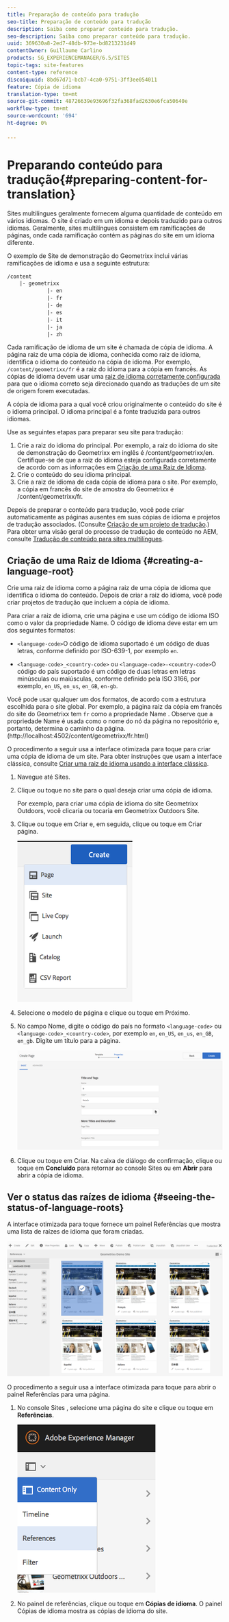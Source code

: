 ```yaml
---
title: Preparação de conteúdo para tradução
seo-title: Preparação de conteúdo para tradução
description: Saiba como preparar conteúdo para tradução.
seo-description: Saiba como preparar conteúdo para tradução.
uuid: 369630a8-2ed7-48db-973e-bd8213231d49
contentOwner: Guillaume Carlino
products: SG_EXPERIENCEMANAGER/6.5/SITES
topic-tags: site-features
content-type: reference
discoiquuid: 8bd67d71-bcb7-4ca0-9751-3ff3ee054011
feature: Cópia de idioma
translation-type: tm+mt
source-git-commit: 48726639e93696f32fa368fad2630e6fca50640e
workflow-type: tm+mt
source-wordcount: '694'
ht-degree: 0%

---
```



# Preparando conteúdo para tradução{#preparing-content-for-translation}

Sites multilíngues geralmente fornecem alguma quantidade de conteúdo em vários idiomas. O site é criado em um idioma e depois traduzido para outros idiomas. Geralmente, sites multilíngues consistem em ramificações de páginas, onde cada ramificação contém as páginas do site em um idioma diferente.

O exemplo de Site de demonstração do Geometrixx inclui várias ramificações de idioma e usa a seguinte estrutura:

```xml
/content
    |- geometrixx
             |- en
             |- fr
             |- de
             |- es
             |- it
             |- ja
             |- zh
```

Cada ramificação de idioma de um site é chamada de cópia de idioma. A página raiz de uma cópia de idioma, conhecida como raiz de idioma, identifica o idioma do conteúdo na cópia de idioma. Por exemplo, `/content/geometrixx/fr` é a raiz do idioma para a cópia em francês. As cópias de idioma devem usar uma [raiz de idioma corretamente configurada](/help/sites-administering/tc-prep.md#creating-a-language-root) para que o idioma correto seja direcionado quando as traduções de um site de origem forem executadas.

A cópia de idioma para a qual você criou originalmente o conteúdo do site é o idioma principal. O idioma principal é a fonte traduzida para outros idiomas.

Use as seguintes etapas para preparar seu site para tradução:

1. Crie a raiz do idioma do principal. Por exemplo, a raiz do idioma do site de demonstração do Geometrixx em inglês é /content/geometrixx/en. Certifique-se de que a raiz do idioma esteja configurada corretamente de acordo com as informações em [Criação de uma Raiz de Idioma](/help/sites-administering/tc-prep.md#creating-a-language-root).
1. Crie o conteúdo do seu idioma principal.
1. Crie a raiz de idioma de cada cópia de idioma para o site. Por exemplo, a cópia em francês do site de amostra do Geometrixx é /content/geometrixx/fr.

Depois de preparar o conteúdo para tradução, você pode criar automaticamente as páginas ausentes em suas cópias de idioma e projetos de tradução associados. (Consulte [Criação de um projeto de tradução](/help/sites-administering/tc-manage.md).) Para obter uma visão geral do processo de tradução de conteúdo no AEM, consulte [Tradução de conteúdo para sites multilíngues](/help/sites-administering/translation.md).

## Criação de uma Raiz de Idioma {#creating-a-language-root}

Crie uma raiz de idioma como a página raiz de uma cópia de idioma que identifica o idioma do conteúdo. Depois de criar a raiz do idioma, você pode criar projetos de tradução que incluem a cópia de idioma.

Para criar a raiz de idioma, crie uma página e use um código de idioma ISO como o valor da propriedade Name. O código de idioma deve estar em um dos seguintes formatos:

* `<language-code>`O código de idioma suportado é um código de duas letras, conforme definido por ISO-639-1, por exemplo  `en`.

* `<language-code>_<country-code>` ou  `<language-code>-<country-code>`O código do país suportado é um código de duas letras em letras minúsculas ou maiúsculas, conforme definido pela ISO 3166, por exemplo,  `en_US`,  `en_us`,  `en_GB`,  `en-gb`.

Você pode usar qualquer um dos formatos, de acordo com a estrutura escolhida para o site global.  Por exemplo, a página raiz da cópia em francês do site do Geometrixx tem `fr` como a propriedade Name . Observe que a propriedade Name é usada como o nome do nó da página no repositório e, portanto, determina o caminho da página. (http://localhost:4502/content/geometrixx/fr.html)

O procedimento a seguir usa a interface otimizada para toque para criar uma cópia de idioma de um site. Para obter instruções que usam a interface clássica, consulte [Criar uma raiz de idioma usando a interface clássica](/help/sites-administering/tc-lroot-classic.md).

1. Navegue até Sites.
1. Clique ou toque no site para o qual deseja criar uma cópia de idioma.

   Por exemplo, para criar uma cópia de idioma do site Geometrixx Outdoors, você clicaria ou tocaria em Geometrixx Outdoors Site.

1. Clique ou toque em Criar e, em seguida, clique ou toque em Criar página.

   ![chlimage_1-21](assets/chlimage_1-21a.png)

1. Selecione o modelo de página e clique ou toque em Próximo.
1. No campo Nome, digite o código do país no formato `<language-code>` ou `<language-code>_<country-code>`, por exemplo `en`, `en_US`, `en_us`, `en_GB`, `en_gb`. Digite um título para a página.

   ![chlimage_1-22](assets/chlimage_1-22a.png)

1. Clique ou toque em Criar. Na caixa de diálogo de confirmação, clique ou toque em **Concluído** para retornar ao console Sites ou em **Abrir** para abrir a cópia de idioma.

## Ver o status das raízes de idioma {#seeing-the-status-of-language-roots}

A interface otimizada para toque fornece um painel Referências que mostra uma lista de raízes de idioma que foram criadas.

![chlimage_1-23](assets/chlimage_1-23a.png)

O procedimento a seguir usa a interface otimizada para toque para abrir o painel Referências para uma página.

1. No console Sites , selecione uma página do site e clique ou toque em **Referências**.

   ![chlimage_1-24](assets/chlimage_1-24a.png)

1. No painel de referências, clique ou toque em **Cópias de idioma**. O painel Cópias de idioma mostra as cópias de idioma do site.

